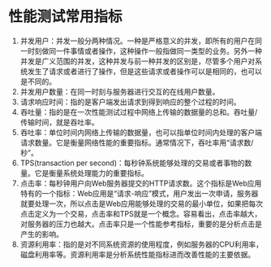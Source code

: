 # 性能测试常用指标

 1. 并发用户：并发一般分两种情况。一种是严格意义的并发，即所有的用户在同一时刻做同一件事情或者操作，这种操作一般指做同一类型的业务。另外一种并发是广义范围的并发，这种并发与前一种并发的区别是，尽管多个用户对系统发生了请求或者进行了操作，但是这些请求或者操作可以是相同的，也可以是不同的。
 2. 并发用户数量：在同一时刻与服务器进行交互的在线用户数量。
 3. 请求响应时间：指的是客户端发出请求到得到响应的整个过程的时间。
 4. 吞吐量：指的是在一次性能测试过程中网络上传输的数据量的总和。吞吐量/传输时间，就是吞吐率。
 5. 吞吐率：单位时间内网络上传输的数据量，也可以指单位时间内处理的客户端请求数量。它是衡量网络性能的重要指标。通常情况下，吞吐率用“请求数/秒”。
 6. TPS(transaction per second)：每秒钟系统能够处理的交易或者事物的数量。它是衡量系统处理能力的重要指标。
 7. 点击率：每秒钟用户向Web服务器提交的HTTP请求数。这个指标是Web应用特有的一个指标：Web应用是“请求-响应”模式，用户发出一次申请，服务器就要处理一次，所以点击是Web应用能够处理的交易的最小单位，如果把每次点击定义为一个交易，点击率和TPS就是一个概念。容易看出，点击率越大，对服务器的压力也越大。点击率只是一个性能参考指标，重要的是分析点击是产生的影响。
 8. 资源利用率：指的是对不同系统资源的使用程度，例如服务器的CPU利用率，磁盘利用率等。资源利用率是分析系统性能指标进而改善性能的主要依据。